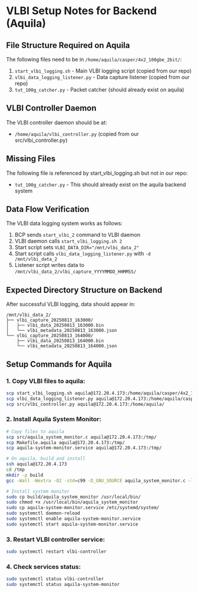 # VLBI Setup Notes for Backend (Aquila)

## File Structure Required on Aquila

The following files need to be in `/home/aquila/casper/4x2_100gbe_2bit/`:

1. `start_vlbi_logging.sh` - Main VLBI logging script (copied from our repo)
2. `vlbi_data_logging_listener.py` - Data capture listener (copied from our repo)  
3. `tut_100g_catcher.py` - Packet catcher (should already exist on aquila)

## VLBI Controller Daemon

The VLBI controller daemon should be at:
- `/home/aquila/vlbi_controller.py` (copied from our src/vlbi_controller.py)

## Missing Files

The following file is referenced by start_vlbi_logging.sh but not in our repo:
- `tut_100g_catcher.py` - This should already exist on the aquila backend system

## Data Flow Verification

The VLBI data logging system works as follows:
1. BCP sends `start_vlbi_2` command to VLBI daemon
2. VLBI daemon calls `start_vlbi_logging.sh 2`
3. Start script sets `VLBI_DATA_DIR="/mnt/vlbi_data_2"`
4. Start script calls `vlbi_data_logging_listener.py` with `-d /mnt/vlbi_data_2`
5. Listener script writes data to `/mnt/vlbi_data_2/vlbi_capture_YYYYMMDD_HHMMSS/`

## Expected Directory Structure on Backend

After successful VLBI logging, data should appear in:
```
/mnt/vlbi_data_2/
├── vlbi_capture_20250813_163000/
│   ├── vlbi_data_20250813_163000.bin
│   └── vlbi_metadata_20250813_163000.json
└── vlbi_capture_20250813_164000/
    ├── vlbi_data_20250813_164000.bin
    └── vlbi_metadata_20250813_164000.json
```

## Setup Commands for Aquila

### 1. Copy VLBI files to aquila:
```bash
scp start_vlbi_logging.sh aquila@172.20.4.173:/home/aquila/casper/4x2_100gbe_2bit/
scp vlbi_data_logging_listener.py aquila@172.20.4.173:/home/aquila/casper/4x2_100gbe_2bit/
scp src/vlbi_controller.py aquila@172.20.4.173:/home/aquila/
```

### 2. Install Aquila System Monitor:
```bash
# Copy files to aquila
scp src/aquila_system_monitor.c aquila@172.20.4.173:/tmp/
scp Makefile.aquila aquila@172.20.4.173:/tmp/
scp aquila-system-monitor.service aquila@172.20.4.173:/tmp/

# On aquila, build and install
ssh aquila@172.20.4.173
cd /tmp
mkdir -p build
gcc -Wall -Wextra -O2 -std=c99 -D_GNU_SOURCE aquila_system_monitor.c -lpthread -o build/aquila_system_monitor

# Install system monitor
sudo cp build/aquila_system_monitor /usr/local/bin/
sudo chmod +x /usr/local/bin/aquila_system_monitor
sudo cp aquila-system-monitor.service /etc/systemd/system/
sudo systemctl daemon-reload
sudo systemctl enable aquila-system-monitor.service
sudo systemctl start aquila-system-monitor.service
```

### 3. Restart VLBI controller service:
```bash
sudo systemctl restart vlbi-controller
```

### 4. Check services status:
```bash
sudo systemctl status vlbi-controller
sudo systemctl status aquila-system-monitor
```
